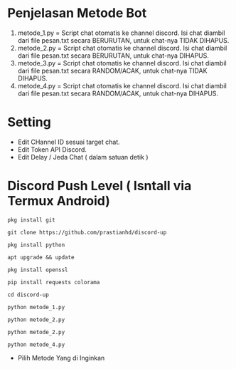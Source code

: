 # Penjelasan Metode Bot
1. metode_1.py = Script chat otomatis ke channel discord. Isi chat diambil dari file pesan.txt secara BERURUTAN, untuk chat-nya TIDAK DIHAPUS.
2. metode_2.py = Script chat otomatis ke channel discord. Isi chat diambil dari file pesan.txt secara BERURUTAN, untuk chat-nya DIHAPUS.
3. metode_3.py = Script chat otomatis ke channel discord. Isi chat diambil dari file pesan.txt secara RANDOM/ACAK, untuk chat-nya TIDAK DIHAPUS.
4. metode_4.py = Script chat otomatis ke channel discord. Isi chat diambil dari file pesan.txt secara RANDOM/ACAK, untuk chat-nya DIHAPUS.

# Setting
- Edit CHannel ID sesuai target chat.
- Edit Token API Discord.
- Edit Delay / Jeda Chat ( dalam satuan detik )


# Discord Push Level ( Isntall via Termux Android) 
```
pkg install git
```
```
git clone https://github.com/prastianhd/discord-up
```
```
pkg install python
```
```
apt upgrade && update
```
```
pkg install openssl
```
```
pip install requests colorama
```
```
cd discord-up
```
```
python metode_1.py
```
```
python metode_2.py
```
```
python metode_2.py
```
```
python metode_4.py
```
- Pilih Metode Yang di Inginkan
